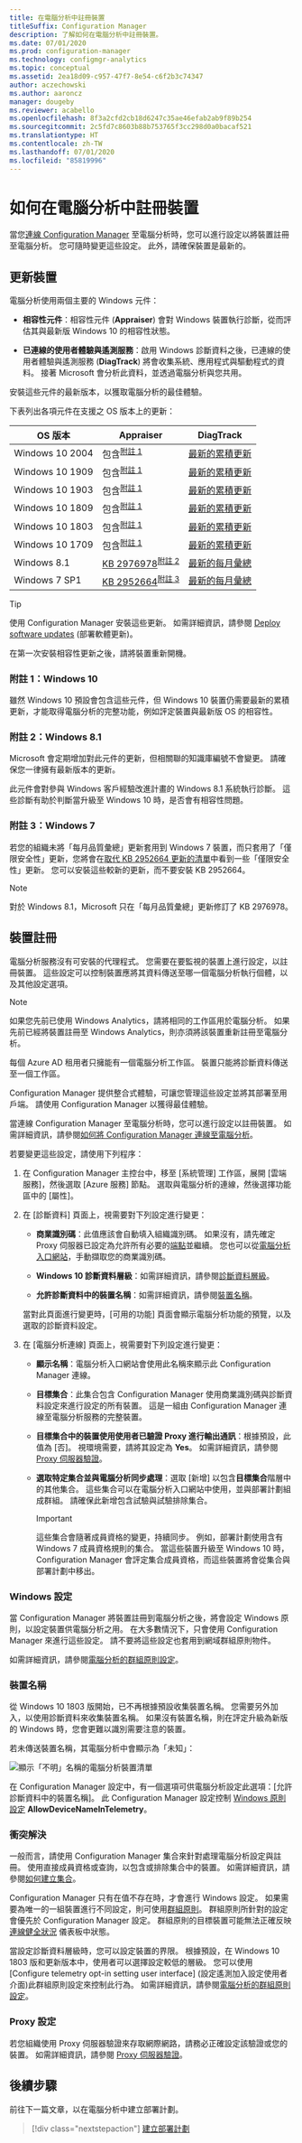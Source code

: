 ```yaml
---
title: 在電腦分析中註冊裝置
titleSuffix: Configuration Manager
description: 了解如何在電腦分析中註冊裝置。
ms.date: 07/01/2020
ms.prod: configuration-manager
ms.technology: configmgr-analytics
ms.topic: conceptual
ms.assetid: 2ea18d09-c957-47f7-8e54-c6f2b3c74347
author: aczechowski
ms.author: aaroncz
manager: dougeby
ms.reviewer: acabello
ms.openlocfilehash: 8f3a2cfd2cb18d6247c35ae46efab2ab9f89b254
ms.sourcegitcommit: 2c5fd7c8603b88b753765f3cc298d0a0bacaf521
ms.translationtype: HT
ms.contentlocale: zh-TW
ms.lasthandoff: 07/01/2020
ms.locfileid: "85819996"
---
```

# <a name="how-to-enroll-devices-in-desktop-analytics"></a>如何在電腦分析中註冊裝置

當您[連線 Configuration Manager](connect-configmgr.md) 至電腦分析時，您可以進行設定以將裝置註冊至電腦分析。 您可隨時變更這些設定。 此外，請確保裝置是最新的。

## <a name="update-devices"></a>更新裝置

電腦分析使用兩個主要的 Windows 元件：

- **相容性元件**：相容性元件 (**Appraiser**) 會對 Windows 裝置執行診斷，從而評估其與最新版 Windows 10 的相容性狀態。

- **已連線的使用者體驗與遙測服務**：啟用 Windows 診斷資料之後，已連線的使用者體驗與遙測服務 (**DiagTrack**) 將會收集系統、應用程式與驅動程式的資料。 接著 Microsoft 會分析此資料，並透過電腦分析與您共用。

安裝這些元件的最新版本，以獲取電腦分析的最佳體驗。

下表列出各項元件在支援之 OS 版本上的更新：

| OS 版本 | Appraiser | DiagTrack |
| --------------| ----------------------- | -------------------|
| Windows 10 2004 | 包含<sup>[附註 1](#bkmk_note1)</sup> | [最新的累積更新](https://support.microsoft.com/help/4555932) |
| Windows 10 1909 | 包含<sup>[附註 1](#bkmk_note1)</sup> | [最新的累積更新](https://support.microsoft.com/help/4529964) |
| Windows 10 1903 | 包含<sup>[附註 1](#bkmk_note1)</sup> | [最新的累積更新](https://support.microsoft.com/help/4498140) |
| Windows 10 1809 | 包含<sup>[附註 1](#bkmk_note1)</sup> | [最新的累積更新](https://support.microsoft.com/help/4464619) |
| Windows 10 1803 | 包含<sup>[附註 1](#bkmk_note1)</sup> | [最新的累積更新](https://support.microsoft.com/help/4099479) |
| Windows 10 1709 | 包含<sup>[附註 1](#bkmk_note1)</sup> | [最新的累積更新](https://support.microsoft.com/help/4043454) |
| Windows 8.1 | [KB 2976978](https://support.microsoft.com/help/2976978)<sup>[附註 2](#bkmk_note2)</sup> | [最新的每月彙總](https://support.microsoft.com/help/4009470) |
| Windows 7 SP1 | [KB 2952664](https://support.microsoft.com/help/2952664)<sup>[附註 3](#bkmk_note3)</sup> | [最新的每月彙總](https://support.microsoft.com/help/4009469) |

> [!TIP]
> 使用 Configuration Manager 安裝這些更新。 如需詳細資訊，請參閱 [Deploy software updates](../sum/deploy-use/deploy-software-updates.md) (部署軟體更新)。
>
> 在第一次安裝相容性更新之後，請將裝置重新開機。

### <a name="note-1-windows-10"></a><a name="bkmk_note1"></a> 附註 1：Windows 10

雖然 Windows 10 預設會包含這些元件，但 Windows 10 裝置仍需要最新的累積更新，才能取得電腦分析的完整功能，例如評定裝置與最新版 OS 的相容性。

### <a name="note-2-windows-81"></a><a name="bkmk_note2"></a> 附註 2：Windows 8.1

Microsoft 會定期增加對此元件的更新，但相關聯的知識庫編號不會變更。 請確保您一律擁有最新版本的更新。

此元件會對參與 Windows 客戶經驗改進計畫的 Windows 8.1 系統執行診斷。 這些診斷有助於判斷當升級至 Windows 10 時，是否會有相容性問題。

### <a name="note-3-windows-7"></a><a name="bkmk_note3"></a> 附註 3：Windows 7

若您的組織未將「每月品質彙總」更新套用到 Windows 7 裝置，而只套用了「僅限安全性」更新，您將會在[取代 KB 2952664 更新的清單](https://www.catalog.update.microsoft.com/ScopedViewInline.aspx?updateid=ad3652cd-2689-4726-b3ef-b086ded23c7c)中看到一些「僅限安全性」更新。 您可以安裝這些較新的更新，而不要安裝 KB 2952664。

> [!NOTE]
> 對於 Windows 8.1，Microsoft 只在「每月品質彙總」更新修訂了 KB 2976978。

## <a name="device-enrollment"></a>裝置註冊

電腦分析服務沒有可安裝的代理程式。 您需要在要監視的裝置上進行設定，以註冊裝置。 這些設定可以控制裝置應將其資料傳送至哪一個電腦分析執行個體，以及其他設定選項。

> [!Note]  
> 如果您先前已使用 Windows Analytics，請將相同的工作區用於電腦分析。 如果先前已經將裝置註冊至 Windows Analytics，則亦須將該裝置重新註冊至電腦分析。
>
> 每個 Azure AD 租用者只擁能有一個電腦分析工作區。 裝置只能將診斷資料傳送至一個工作區。  

Configuration Manager 提供整合式體驗，可讓您管理這些設定並將其部署至用戶端。 請使用 Configuration Manager 以獲得最佳體驗。

當連線 Configuration Manager 至電腦分析時，您可以進行設定以註冊裝置。 如需詳細資訊，請參閱[如何將 Configuration Manager 連線至電腦分析](connect-configmgr.md#bkmk_connect)。

若要變更這些設定，請使用下列程序：

1. 在 Configuration Manager 主控台中，移至 [系統管理] 工作區，展開 [雲端服務]，然後選取 [Azure 服務] 節點。 選取與電腦分析的連線，然後選擇功能區中的 [屬性]。

2. 在 [診斷資料] 頁面上，視需要對下列設定進行變更：  

    - **商業識別碼**：此值應該會自動填入組織識別碼。 如果沒有，請先確定 Proxy 伺服器已設定為允許所有必要的[端點](enable-data-sharing.md#endpoints)並繼續。 您也可以從[電腦分析入口網站](monitor-connection-health.md#bkmk_ViewCommercialID)，手動擷取您的商業識別碼。

    - **Windows 10 診斷資料層級**：如需詳細資訊，請參閱[診斷資料層級](enable-data-sharing.md#diagnostic-data-levels)。  

    - **允許診斷資料中的裝置名稱**：如需詳細資訊，請參閱[裝置名稱](#device-name)。  

    當對此頁面進行變更時，[可用的功能] 頁面會顯示電腦分析功能的預覽，以及選取的診斷資料設定。  

3. 在 [電腦分析連線] 頁面上，視需要對下列設定進行變更：

    - **顯示名稱**：電腦分析入口網站會使用此名稱來顯示此 Configuration Manager 連線。  

    - **目標集合**：此集合包含 Configuration Manager 使用商業識別碼與診斷資料設定來進行設定的所有裝置。 這是一組由 Configuration Manager 連線至電腦分析服務的完整裝置。  

    - **目標集合中的裝置使用使用者已驗證 Proxy 進行輸出通訊**：根據預設，此值為 [否]。 視環境需要，請將其設定為 **Yes**。 如需詳細資訊，請參閱 [Proxy 伺服器驗證](enable-data-sharing.md#proxy-server-authentication)。

    - **選取特定集合並與電腦分析同步處理**：選取 [新增] 以包含**目標集合**階層中的其他集合。 這些集合可以在電腦分析入口網站中使用，並與部署計劃組成群組。 請確保此新增包含試驗與試驗排除集合。  <!-- 4097528 -->

        > [!IMPORTANT]
        > 這些集合會隨著成員資格的變更，持續同步。 例如，部署計劃使用含有 Windows 7 成員資格規則的集合。 當這些裝置升級至 Windows 10 時，Configuration Manager 會評定集合成員資格，而這些裝置將會從集合與部署計劃中移出。

### <a name="windows-settings"></a>Windows 設定

當 Configuration Manager 將裝置註冊到電腦分析之後，將會設定 Windows 原則，以設定裝置供電腦分析之用。 在大多數情況下，只會使用 Configuration Manager 來進行這些設定。 請不要將這些設定也套用到網域群組原則物件。

如需詳細資訊，請參閱[電腦分析的群組原則設定](group-policy-settings.md)。

### <a name="device-name"></a>裝置名稱

從 Windows 10 1803 版開始，已不再根據預設收集裝置名稱。 您需要另外加入，以使用診斷資料來收集裝置名稱。 如果沒有裝置名稱，則在評定升級為新版的 Windows 時，您會更難以識別需要注意的裝置。

若未傳送裝置名稱，其電腦分析中會顯示為「未知」：

![顯示「不明」名稱的電腦分析裝置清單](media/unknown-device-name.png)

在 Configuration Manager 設定中，有一個選項可供電腦分析設定此選項：[允許診斷資料中的裝置名稱]。 此 Configuration Manager 設定控制 [Windows 原則設定](group-policy-settings.md) **AllowDeviceNameInTelemetry**。

### <a name="conflict-resolution"></a>衝突解決

一般而言，請使用 Configuration Manager 集合來針對處理電腦分析設定與註冊。 使用直接成員資格或查詢，以包含或排除集合中的裝置。 如需詳細資訊，請參閱[如何建立集合](../core/clients/manage/collections/create-collections.md)。

Configuration Manager 只有在值不存在時，才會進行 Windows 設定。 如果需要為唯一的一組裝置進行不同設定，則可使用[群組原則](group-policy-settings.md)。 群組原則所針對的設定會優先於 Configuration Manager 設定。 群組原則的目標裝置可能無法正確反映 [連線健全狀況](monitor-connection-health.md) 儀表板中狀態。

當設定診斷資料層級時，您可以設定裝置的界限。 根據預設，在 Windows 10 1803 版和更新版本中，使用者可以選擇設定較低的層級。 您可以使用 [Configure telemetry opt-in setting user interface] \(設定遙測加入設定使用者介面\)此群組原則設定來控制此行為。 如需詳細資訊，請參閱[電腦分析的群組原則設定](group-policy-settings.md)。

### <a name="proxy-settings"></a>Proxy 設定

若您組織使用 Proxy 伺服器驗證來存取網際網路，請務必正確設定該驗證或您的裝置。 如需詳細資訊，請參閱 [Proxy 伺服器驗證](enable-data-sharing.md#proxy-server-authentication)。

## <a name="next-steps"></a>後續步驟

前往下一篇文章，以在電腦分析中建立部署計劃。
> [!div class="nextstepaction"]
> [建立部署計劃](create-deployment-plans.md)
